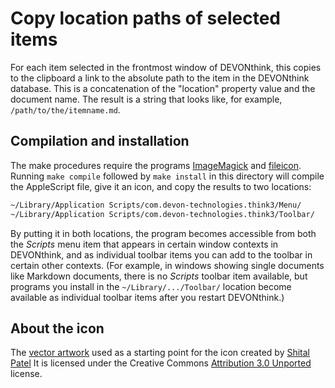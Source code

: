 # Copy location paths of selected items

For each item selected in the frontmost window of DEVONthink, this copies to the clipboard a link to the absolute path to the item in the DEVONthink database. This is a concatenation of the "location" property value and the document name. The result is a string that looks like, for example, `/path/to/the/itemname.md`.

## Compilation and installation

The make procedures require the programs [ImageMagick](https://imagemagick.org/index.php) and [fileicon](https://github.com/mklement0/fileicon). Running `make compile` followed by `make install` in this directory will compile the AppleScript file, give it an icon, and copy the results to two locations:

```txt
~/Library/Application Scripts/com.devon-technologies.think3/Menu/
~/Library/Application Scripts/com.devon-technologies.think3/Toolbar/
```

By putting it in both locations, the program becomes accessible from both the _Scripts_ menu item that appears in certain window contexts in DEVONthink, and as individual toolbar items you can add to the toolbar in certain other contexts. (For example, in windows showing single documents like Markdown documents, there is no _Scripts_ toolbar item available, but programs you install in the `~/Library/.../Toolbar/` location become available as individual toolbar items after you restart DEVONthink.)


## About the icon

The [vector artwork](https://thenounproject.com/icon/pointer-330358/) used as a starting point for the icon created by [Shital Patel](https://thenounproject.com/shital777/)  It is licensed under the Creative Commons [Attribution 3.0 Unported](https://creativecommons.org/licenses/by/3.0/deed.en) license.
